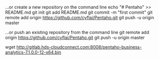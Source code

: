 

…or create a new repository on the command line
echo "# Pentaho" >> README.md
git init
git add README.md
git commit -m "first commit"
git remote add origin https://github.com/cyflai/Pentaho.git
git push -u origin master


…or push an existing repository from the command line
git remote add origin https://github.com/cyflai/Pentaho.git
git push -u origin master

wget http://gitlab.hds-cloudconnect.com:8008/pentaho-business-analytics-7.1.0.0-12-x64.bin
